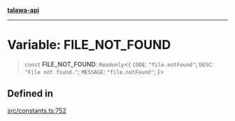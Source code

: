 [**talawa-api**](../../README.md)

***

# Variable: FILE\_NOT\_FOUND

> `const` **FILE\_NOT\_FOUND**: `Readonly`\<\{ `CODE`: `"file.notFound"`; `DESC`: `"File not found."`; `MESSAGE`: `"file.notFound"`; \}\>

## Defined in

[src/constants.ts:752](https://github.com/Suyash878/talawa-api/blob/095e6964ce2a06c1c30d1acf81b6162203f1db91/src/constants.ts#L752)
